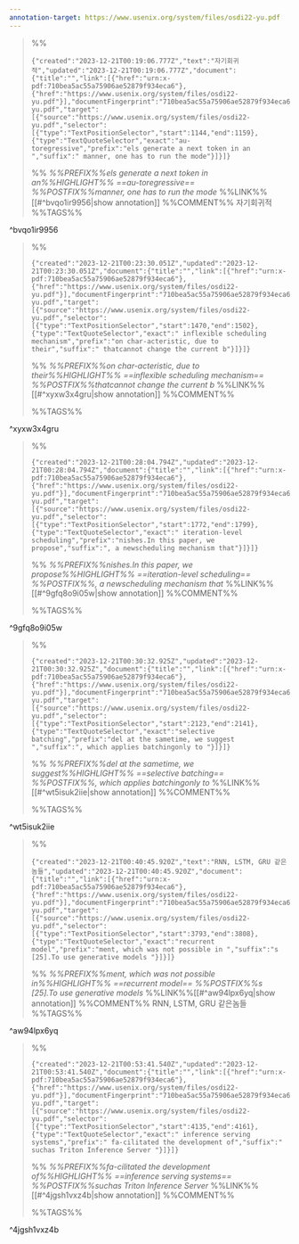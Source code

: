 ```yaml
---
annotation-target: https://www.usenix.org/system/files/osdi22-yu.pdf
---
```



>%%
>```annotation-json
>{"created":"2023-12-21T00:19:06.777Z","text":"자기회귀적","updated":"2023-12-21T00:19:06.777Z","document":{"title":"","link":[{"href":"urn:x-pdf:710bea5ac55a75906ae52879f934eca6"},{"href":"https://www.usenix.org/system/files/osdi22-yu.pdf"}],"documentFingerprint":"710bea5ac55a75906ae52879f934eca6"},"uri":"https://www.usenix.org/system/files/osdi22-yu.pdf","target":[{"source":"https://www.usenix.org/system/files/osdi22-yu.pdf","selector":[{"type":"TextPositionSelector","start":1144,"end":1159},{"type":"TextQuoteSelector","exact":"au-toregressive","prefix":"els generate a next token in an ","suffix":" manner, one has to run the mode"}]}]}
>```
>%%
>*%%PREFIX%%els generate a next token in an%%HIGHLIGHT%% ==au-toregressive== %%POSTFIX%%manner, one has to run the mode*
>%%LINK%%[[#^bvqo1ir9956|show annotation]]
>%%COMMENT%%
>자기회귀적
>%%TAGS%%
>
^bvqo1ir9956



>%%
>```annotation-json
>{"created":"2023-12-21T00:23:30.051Z","updated":"2023-12-21T00:23:30.051Z","document":{"title":"","link":[{"href":"urn:x-pdf:710bea5ac55a75906ae52879f934eca6"},{"href":"https://www.usenix.org/system/files/osdi22-yu.pdf"}],"documentFingerprint":"710bea5ac55a75906ae52879f934eca6"},"uri":"https://www.usenix.org/system/files/osdi22-yu.pdf","target":[{"source":"https://www.usenix.org/system/files/osdi22-yu.pdf","selector":[{"type":"TextPositionSelector","start":1470,"end":1502},{"type":"TextQuoteSelector","exact":" inflexible scheduling mechanism","prefix":"on char-acteristic, due to their","suffix":" thatcannot change the current b"}]}]}
>```
>%%
>*%%PREFIX%%on char-acteristic, due to their%%HIGHLIGHT%% ==inflexible scheduling mechanism== %%POSTFIX%%thatcannot change the current b*
>%%LINK%%[[#^xyxw3x4gru|show annotation]]
>%%COMMENT%%
>
>%%TAGS%%
>
^xyxw3x4gru



>%%
>```annotation-json
>{"created":"2023-12-21T00:28:04.794Z","updated":"2023-12-21T00:28:04.794Z","document":{"title":"","link":[{"href":"urn:x-pdf:710bea5ac55a75906ae52879f934eca6"},{"href":"https://www.usenix.org/system/files/osdi22-yu.pdf"}],"documentFingerprint":"710bea5ac55a75906ae52879f934eca6"},"uri":"https://www.usenix.org/system/files/osdi22-yu.pdf","target":[{"source":"https://www.usenix.org/system/files/osdi22-yu.pdf","selector":[{"type":"TextPositionSelector","start":1772,"end":1799},{"type":"TextQuoteSelector","exact":" iteration-level scheduling","prefix":"nishes.In this paper, we propose","suffix":", a newscheduling mechanism that"}]}]}
>```
>%%
>*%%PREFIX%%nishes.In this paper, we propose%%HIGHLIGHT%% ==iteration-level scheduling== %%POSTFIX%%, a newscheduling mechanism that*
>%%LINK%%[[#^9gfq8o9i05w|show annotation]]
>%%COMMENT%%
>
>%%TAGS%%
>
^9gfq8o9i05w


>%%
>```annotation-json
>{"created":"2023-12-21T00:30:32.925Z","updated":"2023-12-21T00:30:32.925Z","document":{"title":"","link":[{"href":"urn:x-pdf:710bea5ac55a75906ae52879f934eca6"},{"href":"https://www.usenix.org/system/files/osdi22-yu.pdf"}],"documentFingerprint":"710bea5ac55a75906ae52879f934eca6"},"uri":"https://www.usenix.org/system/files/osdi22-yu.pdf","target":[{"source":"https://www.usenix.org/system/files/osdi22-yu.pdf","selector":[{"type":"TextPositionSelector","start":2123,"end":2141},{"type":"TextQuoteSelector","exact":"selective batching","prefix":"del at the sametime, we suggest ","suffix":", which applies batchingonly to "}]}]}
>```
>%%
>*%%PREFIX%%del at the sametime, we suggest%%HIGHLIGHT%% ==selective batching== %%POSTFIX%%, which applies batchingonly to*
>%%LINK%%[[#^wt5isuk2iie|show annotation]]
>%%COMMENT%%
>
>%%TAGS%%
>
^wt5isuk2iie


>%%
>```annotation-json
>{"created":"2023-12-21T00:40:45.920Z","text":"RNN, LSTM, GRU 같은놈들","updated":"2023-12-21T00:40:45.920Z","document":{"title":"","link":[{"href":"urn:x-pdf:710bea5ac55a75906ae52879f934eca6"},{"href":"https://www.usenix.org/system/files/osdi22-yu.pdf"}],"documentFingerprint":"710bea5ac55a75906ae52879f934eca6"},"uri":"https://www.usenix.org/system/files/osdi22-yu.pdf","target":[{"source":"https://www.usenix.org/system/files/osdi22-yu.pdf","selector":[{"type":"TextPositionSelector","start":3793,"end":3808},{"type":"TextQuoteSelector","exact":"recurrent model","prefix":"ment, which was not possible in ","suffix":"s [25].To use generative models "}]}]}
>```
>%%
>*%%PREFIX%%ment, which was not possible in%%HIGHLIGHT%% ==recurrent model== %%POSTFIX%%s [25].To use generative models*
>%%LINK%%[[#^aw94lpx6yq|show annotation]]
>%%COMMENT%%
>RNN, LSTM, GRU 같은놈들
>%%TAGS%%
>
^aw94lpx6yq


>%%
>```annotation-json
>{"created":"2023-12-21T00:53:41.540Z","updated":"2023-12-21T00:53:41.540Z","document":{"title":"","link":[{"href":"urn:x-pdf:710bea5ac55a75906ae52879f934eca6"},{"href":"https://www.usenix.org/system/files/osdi22-yu.pdf"}],"documentFingerprint":"710bea5ac55a75906ae52879f934eca6"},"uri":"https://www.usenix.org/system/files/osdi22-yu.pdf","target":[{"source":"https://www.usenix.org/system/files/osdi22-yu.pdf","selector":[{"type":"TextPositionSelector","start":4135,"end":4161},{"type":"TextQuoteSelector","exact":" inference serving systems","prefix":" fa-cilitated the development of","suffix":" suchas Triton Inference Server "}]}]}
>```
>%%
>*%%PREFIX%%fa-cilitated the development of%%HIGHLIGHT%% ==inference serving systems== %%POSTFIX%%suchas Triton Inference Server*
>%%LINK%%[[#^4jgsh1vxz4b|show annotation]]
>%%COMMENT%%
>
>%%TAGS%%
>
^4jgsh1vxz4b
